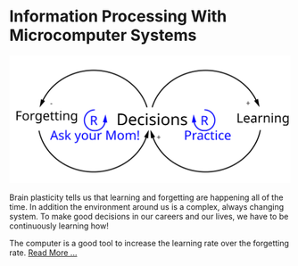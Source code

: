 Information Processing With Microcomputer Systems
=======

![learning and forgetting](courses/CP102D/Decision_CLD.svg)

Brain plasticity tells us that learning and forgetting are happening all of the time. In addition the environment around us is a complex, always changing system. To make good decisions in our careers and our lives, we have to be continuously learning how!

The computer is a good tool to increase the learning rate over the forgetting rate. [Read More ...](courses/CP102D/lecture1.html)